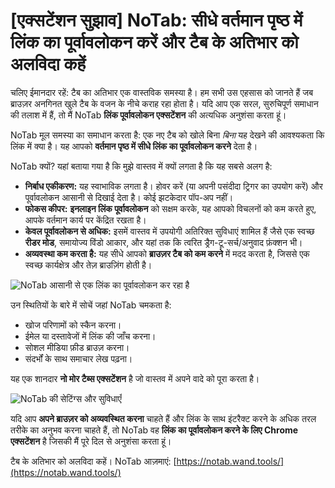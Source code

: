 # [एक्सटेंशन सुझाव] NoTab: सीधे वर्तमान पृष्ठ में लिंक का पूर्वावलोकन करें और टैब के अतिभार को अलविदा कहें

चलिए ईमानदार रहें: टैब का अतिभार एक वास्तविक समस्या है। हम सभी उस एहसास को जानते हैं जब ब्राउज़र अनगिनत खुले टैब के वजन के नीचे कराह रहा होता है। यदि आप एक सरल, सुरुचिपूर्ण समाधान की तलाश में हैं, तो मैं NoTab **लिंक पूर्वावलोकन एक्सटेंशन** की अत्यधिक अनुशंसा करता हूं।

NoTab मूल समस्या का समाधान करता है: एक नए टैब को खोले बिना *बिना* यह देखने की आवश्यकता कि लिंक में क्या है। यह आपको **वर्तमान पृष्ठ में सीधे लिंक का पूर्वावलोकन करने** देता है।

NoTab क्यों? यहां बताया गया है कि मुझे वास्तव में क्यों लगता है कि यह सबसे अलग है:

*   **निर्बाध एकीकरण:** यह स्वाभाविक लगता है। होवर करें (या अपनी पसंदीदा ट्रिगर का उपयोग करें) और पूर्वावलोकन आसानी से दिखाई देता है। कोई झटकेदार पॉप-अप नहीं।
*   **फोकस कीपर:** **इनलाइन लिंक पूर्वावलोकन** को सक्षम करके, यह आपको विचलनों को कम करते हुए, आपके वर्तमान कार्य पर केंद्रित रखता है।
*   **केवल पूर्वावलोकन से अधिक:** इसमें वास्तव में उपयोगी अतिरिक्त सुविधाएं शामिल हैं जैसे एक स्वच्छ **रीडर मोड**, समायोज्य विंडो आकार, और यहां तक कि त्वरित ड्रैग-टू-सर्च/अनुवाद फ़ंक्शन भी।
*   **अव्यवस्था कम करता है:** यह सीधे आपको **ब्राउज़र टैब को कम करने** में मदद करता है, जिससे एक स्वच्छ कार्यक्षेत्र और तेज़ ब्राउज़िंग होती है।

![NoTab आसानी से एक लिंक का पूर्वावलोकन कर रहा है](images/notab1.png)

उन स्थितियों के बारे में सोचें जहां NoTab चमकता है:
*   खोज परिणामों को स्कैन करना।
*   ईमेल या दस्तावेजों में लिंक की जाँच करना।
*   सोशल मीडिया फ़ीड ब्राउज़ करना।
*   संदर्भों के साथ समाचार लेख पढ़ना।

यह एक शानदार **नो मोर टैब्स एक्सटेंशन** है जो वास्तव में अपने वादे को पूरा करता है।

![NoTab की सेटिंग्स और सुविधाएँ](images/notab2.png)

यदि आप **अपने ब्राउज़र को अव्यवस्थित करना** चाहते हैं और लिंक के साथ इंटरैक्ट करने के अधिक तरल तरीके का अनुभव करना चाहते हैं, तो NoTab वह **लिंक का पूर्वावलोकन करने के लिए Chrome एक्सटेंशन** है जिसकी मैं पूरे दिल से अनुशंसा करता हूं।

टैब के अतिभार को अलविदा कहें। NoTab आज़माएं: [https://notab.wand.tools/](https://notab.wand.tools/)
